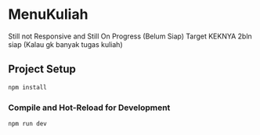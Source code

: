 # MenuKuliah
Still not Responsive and
Still On Progress (Belum Siap)
Target KEKNYA 2bln siap (Kalau gk banyak tugas kuliah)

## Project Setup

```sh
npm install
```

### Compile and Hot-Reload for Development

```sh
npm run dev
```
